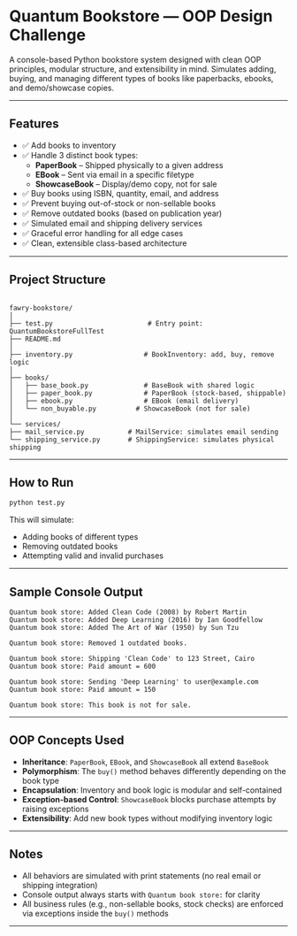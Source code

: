 


# Quantum Bookstore — OOP Design Challenge

A console-based Python bookstore system designed with clean OOP principles, modular structure, and extensibility in mind. Simulates adding, buying, and managing different types of books like paperbacks, ebooks, and demo/showcase copies.

---

##  Features

- ✅ Add books to inventory
- ✅ Handle 3 distinct book types:
  - **PaperBook** – Shipped physically to a given address
  - **EBook** – Sent via email in a specific filetype
  - **ShowcaseBook** – Display/demo copy, not for sale
- ✅ Buy books using ISBN, quantity, email, and address
- ✅ Prevent buying out-of-stock or non-sellable books
- ✅ Remove outdated books (based on publication year)
- ✅ Simulated email and shipping delivery services
- ✅ Graceful error handling for all edge cases
- ✅ Clean, extensible class-based architecture

---

##  Project Structure

```

fawry-bookstore/
│
├── test.py                        # Entry point: QuantumBookstoreFullTest
├── README.md
│
├── inventory.py                  # BookInventory: add, buy, remove logic
│
├── books/
│   ├── base_book.py              # BaseBook with shared logic
│   ├── paper_book.py             # PaperBook (stock-based, shippable)
│   ├── ebook.py                  # EBook (email delivery)
│   └── non_buyable.py          # ShowcaseBook (not for sale)
│
└── services/
├── mail_service.py           # MailService: simulates email sending
└── shipping_service.py       # ShippingService: simulates physical shipping

````

---

##  How to Run

```bash
python test.py
````

This will simulate:

* Adding books of different types
* Removing outdated books
* Attempting valid and invalid purchases

---

##  Sample Console Output

```
Quantum book store: Added Clean Code (2008) by Robert Martin
Quantum book store: Added Deep Learning (2016) by Ian Goodfellow
Quantum book store: Added The Art of War (1950) by Sun Tzu

Quantum book store: Removed 1 outdated books.

Quantum book store: Shipping 'Clean Code' to 123 Street, Cairo
Quantum book store: Paid amount = 600

Quantum book store: Sending 'Deep Learning' to user@example.com
Quantum book store: Paid amount = 150

Quantum book store: This book is not for sale.
```

---

##  OOP Concepts Used

* **Inheritance**: `PaperBook`, `EBook`, and `ShowcaseBook` all extend `BaseBook`
* **Polymorphism**: The `buy()` method behaves differently depending on the book type
* **Encapsulation**: Inventory and book logic is modular and self-contained
* **Exception-based Control**: `ShowcaseBook` blocks purchase attempts by raising exceptions
* **Extensibility**: Add new book types without modifying inventory logic

---



##  Notes

* All behaviors are simulated with print statements (no real email or shipping integration)
* Console output always starts with `Quantum book store:` for clarity
* All business rules (e.g., non-sellable books, stock checks) are enforced via exceptions inside the `buy()` methods

---




